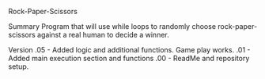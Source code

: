 Rock-Paper-Scissors

Summary
Program that will use while loops to randomly choose rock-paper-scissors
against a real human to decide a winner.

Version
.05 - Added logic and additional functions. Game play works.
.01 - Added main execution section and functions
.00 - ReadMe and repository setup.